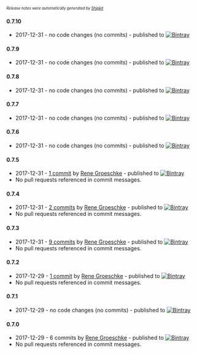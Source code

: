 <sup><sup>*Release notes were automatically generated by [Shipkit](http://shipkit.org/)*</sup></sup>

#### 0.7.10
 - 2017-12-31 - no code changes (no commits) - published to [![Bintray](https://img.shields.io/badge/Bintray-0.7.10-green.svg)](https://bintray.com/breskeby/gradle-plugins/com.breskeby.gradle/0.7.10)

#### 0.7.9
 - 2017-12-31 - no code changes (no commits) - published to [![Bintray](https://img.shields.io/badge/Bintray-0.7.9-green.svg)](https://bintray.com/breskeby/gradle-plugins/com.breskeby.gradle/0.7.9)

#### 0.7.8
 - 2017-12-31 - no code changes (no commits) - published to [![Bintray](https://img.shields.io/badge/Bintray-0.7.8-green.svg)](https://bintray.com/breskeby/gradle-plugins/com.breskeby.gradle/0.7.8)

#### 0.7.7
 - 2017-12-31 - no code changes (no commits) - published to [![Bintray](https://img.shields.io/badge/Bintray-0.7.7-green.svg)](https://bintray.com/breskeby/gradle-plugins/com.breskeby.gradle/0.7.7)

#### 0.7.6
 - 2017-12-31 - no code changes (no commits) - published to [![Bintray](https://img.shields.io/badge/Bintray-0.7.6-green.svg)](https://bintray.com/breskeby/gradle-plugins/com.breskeby.gradle/0.7.6)

#### 0.7.5
 - 2017-12-31 - [1 commit](https://github.com/breskeby/jdk-gradle-plugins/compare/v0.7.4...v0.7.5) by [Rene Groeschke](https://github.com/breskeby) - published to [![Bintray](https://img.shields.io/badge/Bintray-0.7.5-green.svg)](https://bintray.com/breskeby/gradle-plugins/com.breskeby.gradle/0.7.5)
 - No pull requests referenced in commit messages.

#### 0.7.4
 - 2017-12-31 - [2 commits](https://github.com/breskeby/jdk-gradle-plugins/compare/v0.7.3...v0.7.4) by [Rene Groeschke](https://github.com/breskeby) - published to [![Bintray](https://img.shields.io/badge/Bintray-0.7.4-green.svg)](https://bintray.com/breskeby/gradle-plugins/com.breskeby.gradle/0.7.4)
 - No pull requests referenced in commit messages.

#### 0.7.3
 - 2017-12-31 - [9 commits](https://github.com/breskeby/jdk-gradle-plugins/compare/v0.7.2...v0.7.3) by [Rene Groeschke](https://github.com/breskeby) - published to [![Bintray](https://img.shields.io/badge/Bintray-0.7.3-green.svg)](https://bintray.com/breskeby/gradle-plugins/com.breskeby.gradle/0.7.3)
 - No pull requests referenced in commit messages.

#### 0.7.2
 - 2017-12-29 - [1 commit](https://github.com/breskeby/jdk-gradle-plugins/compare/v0.7.1...v0.7.2) by [Rene Groeschke](https://github.com/breskeby) - published to [![Bintray](https://img.shields.io/badge/Bintray-0.7.2-green.svg)](https://bintray.com/breskeby/gradle-plugins/com.breskeby.gradle/0.7.2)
 - No pull requests referenced in commit messages.

#### 0.7.1
 - 2017-12-29 - no code changes (no commits) - published to [![Bintray](https://img.shields.io/badge/Bintray-0.7.1-green.svg)](https://bintray.com/breskeby/gradle-plugins/com.breskeby.gradle/0.7.1)

#### 0.7.0
 - 2017-12-29 - 6 commits by [Rene Groeschke](https://github.com/breskeby) - published to [![Bintray](https://img.shields.io/badge/Bintray-0.7.0-green.svg)](https://bintray.com/shipkit-bootstrap/bootstrap/maven/0.7.0)
 - No pull requests referenced in commit messages.

